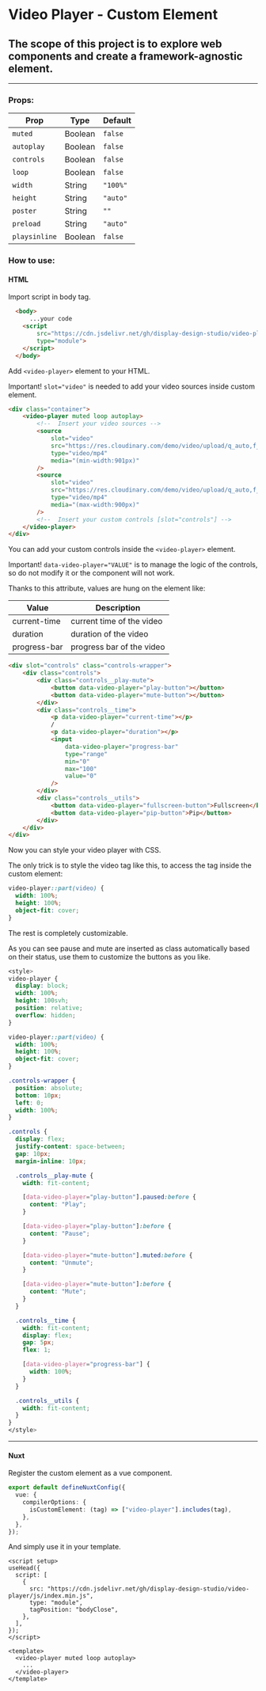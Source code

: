 # Video Player - Custom Element
## The scope of this project is to explore web components and create a framework-agnostic element.

---

### Props:
| Prop | Type | Default |
|------|------|---------|
| `muted` | Boolean | `false` |
| `autoplay` | Boolean | `false` |
| `controls` | Boolean | `false` |
| `loop` | Boolean | `false` |
| `width` | String | `"100%"` |
| `height` | String | `"auto"` |
| `poster` | String | `""` |
| `preload` | String | `"auto"` |
| `playsinline` | Boolean | `false` |

### How to use:
#### HTML
Import script in body tag.
```HTML
  <body>
      ...your code
    <script
        src="https://cdn.jsdelivr.net/gh/display-design-studio/video-player/js/index.min.js"
        type="module">
    </script>
  </body>
```

Add `<video-player>` element to your HTML.

Important! `slot="video"` is needed to add your video sources inside custom element.
```HTML
<div class="container">
    <video-player muted loop autoplay>
        <!--  Insert your video sources -->
        <source
            slot="video"
            src="https://res.cloudinary.com/demo/video/upload/q_auto,f_auto/cat.mp4"
            type="video/mp4"
            media="(min-width:901px)"
        />
        <source
            slot="video"
            src="https://res.cloudinary.com/demo/video/upload/q_auto,f_auto/dog.mp4"
            type="video/mp4"
            media="(max-width:900px)"
        />
        <!--  Insert your custom controls [slot="controls"] -->
    </video-player>
</div>
```

You can add your custom controls inside the `<video-player>` element.

Important! `data-video-player="VALUE"` is to manage the logic of the controls, so do not modify it or the component will not work.

Thanks to this attribute, values are hung on the element like:

| Value | Description |
|-------|-------------|
| current-time | current time of the video |
| duration | duration of the video |
| progress-bar | progress bar of the video |

```HTML
<div slot="controls" class="controls-wrapper">
    <div class="controls">
        <div class="controls__play-mute">
            <button data-video-player="play-button"></button>
            <button data-video-player="mute-button"></button>
        </div>
        <div class="controls__time">
            <p data-video-player="current-time"></p>
            /
            <p data-video-player="duration"></p>
            <input
                data-video-player="progress-bar"
                type="range"
                min="0"
                max="100"
                value="0"
            />
        </div>
        <div class="controls__utils">
            <button data-video-player="fullscreen-button">Fullscreen</button>
            <button data-video-player="pip-button">Pip</button>
        </div>
    </div>
</div>
```
Now you can style your video player with CSS.

The only trick is to style the video tag like this, to access the tag inside the custom element:
```CSS
video-player::part(video) {
  width: 100%;
  height: 100%;
  object-fit: cover;
}
```

The rest is completely customizable.

As you can see pause and mute are inserted as class automatically based on their status, use them to customize the buttons as you like.
```CSS
<style>
video-player {
  display: block;
  width: 100%;
  height: 100svh;
  position: relative;
  overflow: hidden;
}

video-player::part(video) {
  width: 100%;
  height: 100%;
  object-fit: cover;
}

.controls-wrapper {
  position: absolute;
  bottom: 10px;
  left: 0;
  width: 100%;
}

.controls {
  display: flex;
  justify-content: space-between;
  gap: 10px;
  margin-inline: 10px;

  .controls__play-mute {
    width: fit-content;

    [data-video-player="play-button"].paused:before {
      content: "Play";
    }

    [data-video-player="play-button"]:before {
      content: "Pause";
    }

    [data-video-player="mute-button"].muted:before {
      content: "Unmute";
    }

    [data-video-player="mute-button"]:before {
      content: "Mute";
    }
  }

  .controls__time {
    width: fit-content;
    display: flex;
    gap: 5px;
    flex: 1;

    [data-video-player="progress-bar"] {
      width: 100%;
    }
  }

  .controls__utils {
    width: fit-content;
  }
}
</style>
```
---
#### Nuxt
Register the custom element as a vue component.
```ts
export default defineNuxtConfig({
  vue: {
    compilerOptions: {
      isCustomElement: (tag) => ["video-player"].includes(tag),
    },
  },
});
```

And simply use it in your template.
```vue
<script setup>
useHead({
  script: [
    {
      src: "https://cdn.jsdelivr.net/gh/display-design-studio/video-player/js/index.min.js",
      type: "module",
      tagPosition: "bodyClose",
    },
  ],
});
</script>

<template>
  <video-player muted loop autoplay>
    ...
  </video-player>
</template>
